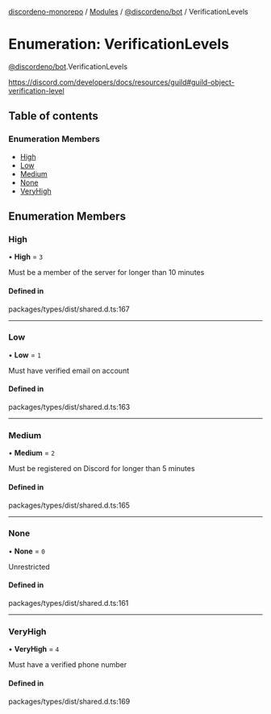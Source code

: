 [discordeno-monorepo](../README.md) / [Modules](../modules.md) / [@discordeno/bot](../modules/discordeno_bot.md) / VerificationLevels

# Enumeration: VerificationLevels

[@discordeno/bot](../modules/discordeno_bot.md).VerificationLevels

https://discord.com/developers/docs/resources/guild#guild-object-verification-level

## Table of contents

### Enumeration Members

- [High](discordeno_bot.VerificationLevels.md#high)
- [Low](discordeno_bot.VerificationLevels.md#low)
- [Medium](discordeno_bot.VerificationLevels.md#medium)
- [None](discordeno_bot.VerificationLevels.md#none)
- [VeryHigh](discordeno_bot.VerificationLevels.md#veryhigh)

## Enumeration Members

### High

• **High** = `3`

Must be a member of the server for longer than 10 minutes

#### Defined in

packages/types/dist/shared.d.ts:167

---

### Low

• **Low** = `1`

Must have verified email on account

#### Defined in

packages/types/dist/shared.d.ts:163

---

### Medium

• **Medium** = `2`

Must be registered on Discord for longer than 5 minutes

#### Defined in

packages/types/dist/shared.d.ts:165

---

### None

• **None** = `0`

Unrestricted

#### Defined in

packages/types/dist/shared.d.ts:161

---

### VeryHigh

• **VeryHigh** = `4`

Must have a verified phone number

#### Defined in

packages/types/dist/shared.d.ts:169
